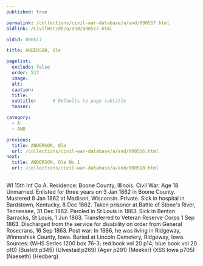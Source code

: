 ```yaml
---
published: true

permalink: /collections/civil-war-database/a/and/000517.html
oldlink: /CivilWar/db/a/and/000517.html

oldid: 000517

title: ANDERSON, Ole

pagelist:
  exclude: false
  order: 517
  image: 
  alt:
  caption:
  title:
  subtitle:      # Defaults to page subtitle
  teaser:

category: 
  - A 
  - AND

previous:
  title: ANDERSON, Ole
  url: /collections/civil-war-database/a/and/000516.html  
next:
  title: ANDERSON, Ole No 1
  url: /collections/civil-war-database/a/and/000518.html   
---
```

WI 15th Inf Co A. Residence: Boone County, Illinois. Civil War: Age 18. Unmarried. Enlisted for three years on 3 Jan 1862 in Boone County. Mustered 8 Jan 1862 at Madison, Wisconsin. Private. Sick in hospital in Bardstown, Kentucky, 8 Dec 1862. Taken prisoner at Battle of Stone&#39;s River, Tennessee, 31 Dec 1862. Paroled in St Louis in 1863. Sick in Benton Barracks, St Louis, 1 Jun 1863. Transferred to Veteran Reserve Corps 1 Sep 1863. Discharged from the service for disability on order from General Rosecrans, 16 Sep 1863. Post war: In 1886, he was living in Ridgeway, Winneshiek County, Iowa. Buried at Lincoln Cemetery, Ridgeway, Iowa. Sources: (WHS Series 1200 box 76-3; red book vol 20 p14; blue book vol 20 p10) (Buslett p345) (Ulvestad p269) (Ager p291) (Meeker) (XSS Iowa p705) (Naeseth) (Hedberg)